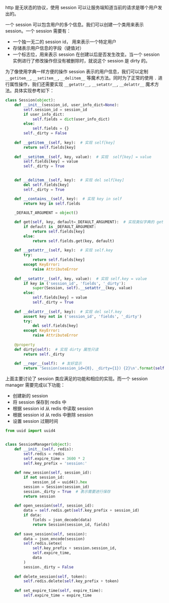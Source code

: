 http 是无状态的协议，使用 session 可以让服务端知道当前的请求是哪个用户发出的。

一个 session 可以包含用户的多个信息。我们可以创建一个类用来表示 session。一个 session 需要有：

- 一个独一无二的 session id， 用来表示一个特定用户
- 存储表示用户信息的字段（键值对）
- 一个标志位，用来表示 session 在创建以后是否发生改变。当一个 session 实例进行了修改操作但没有被删除时，就说这个 session 是 dirty 的。

为了像使用字典一样方便的操作 session 表示的用户信息，我们可以定制 `__getitem__`, `__setitem__`, `__delitem__` 等魔术方法。同时为了正常的使用 `.` 进行属性操作，我们还需要实现 `__getattr__`, `__setattr__`, `__delattr__` 魔术方法。具体实现参考如下：

```python
class Session(object):
    def __init__(session_id, user_info_dict=None):
        self.session_id = session_id
        if user_info_dict:
            self.fields = dict(user_info_dict)
        else:
            self.fields = {}
        self._dirty = False
    
    def __getitem__(self, key):  # 实现 self[key]
        return self.fields[key]
    
    def __setitem__(self, key, value):  # 实现  self[key] = value
        self.fields[key] = value
        self._dirty = True

    
    def __delitem__(self, key):  # 实现 del self[key]
        del self.fields[key]
        self._dirty = True

    def __contains__(self, key):  # 实现 key in self
        return key in self.fields
    
    _DEFAULT_ARGUMENT = object() 

    def get(self, key, default=_DEFAULT_ARGUMENT):  # 实现类似字典的 get 方法
        if default is _DEFAULT_ARGUMENT:
            return self.fields[key]
        else:
            return self.fields.get(key, default)
    
    def __getattr__(self, key):  # 实现 self.key
        try:
            return self.fields[key]
        except KeyError:
            raise AttributeError
    
    def __setattr__(self, key, value):  # 实现 self.key = value
        if key in ('session_id', 'fields', '_dirty'):
            super(Session, self).__setattr__(key, value)
        else:
            self.fields[key] = value
            self._dirty = True
    
    def __delattr__(self, key):  # 实现 del self.key
        assert key not in ('session_id', 'fields', '_dirty')
        try:
            del self.fields[key]
        except KeyError:
            raise AttributeError
    
    @property
    def dirty(self):  # 实现 dirty 属性只读
        return self._dirty
    
    def __repr__(self):  # 友好显示
        return 'Session(session_id={0}, _dirty={1}) {2}\n'.format(self.session_id, self._dirty, self.fields)
```


上面主要讨论了 session 类应满足的功能和相应的实现。而一个 session manager 需要完成以下功能：

- 创建新的 session
- 将 session 保存到 redis 中
- 根据 session id 从 redis 中读取 session
- 根据 session id 从 redis 中删除 session
- 设置 session 过期时间


```python
from uuid import uuid4


class SessionManager(object):
    def __init__(self, redis):
        self.redis = redis
        self.expire_time = 3600 * 2
        self.key_prefix = 'session:'
    
    def new_session(self, session_id):
        if not session_id:
            session_id = uuid4().hex
        session = Session(session_id)
        session._dirty = True  # 表示需要进行保存
        return session
    
    def open_session(self, session_id):
        data = self.redis.get(self.key_prefix + session_id)
        if data:
            fields = json_decode(data)
            return Session(session_id, fields)
    
    def save_session(self, session):
        data = json_encode(session)
        self.redis.setex(
            self.key_prefix + session.session_id,
            self.expire_time,
            data
        )
        session._dirty = False
    
    def delete_session(self, token):
        self.redis.delete(self.key_prefix + token)
    
    def set_expire_time(self, expire_time):
        self.expire_time = expire_time
```
